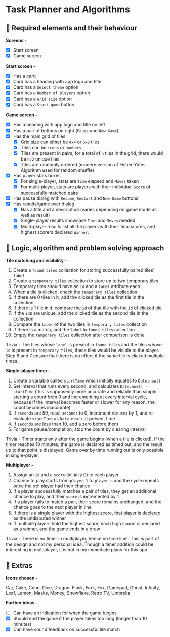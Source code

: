 # **Task Planner and Algorithms**

## **🌟 Required elements and their behaviour**

**Screens -**
- [x] Start screen
- [x] Game screen

**Start screen -**
- [x] Has a card 
- [x] Card has a heading with app logo and title
- [x] Card has a `Select theme` option
- [x] Card has a `Number of players` option
- [x] Card has a `Grid size` option
- [x] Card has a `Start game` button

**Game screen -**
- [x] Has a heading with app logo and title on left
- [x] Has a pair of buttons on right (`Pause` and `New Game`)
- [x] Has the main grid of tiles <br>
    - [x] Grid size can either be `4x4` or `6x6` tiles <br>
    - [x] Tiles can be `icons` or `numbers` <br>
    - [x] Tiles are present in pairs, for a total of `n` tiles in the grid, there would be `n/2` unique tiles <br>
    - [x] Tiles are randomly ordered (modern version of Fisher-Yates Algorithm used for random shuffle)
- [x] Has player stats boxes <br>
    - [x] For single-player, stats are `Time` elapsed and `Moves` taken <br>
    - [x] For multi-player, stats are players with their individual `Score` of successfully matched pairs
- [x] Has pause dialog with `Resume`, `Restart` and `New Game` buttons
- [x] Has results/game over dialog <br>
    - [x] Has a title and a description (varies depending on game mode as well as result)
    - [x] Single-player results showcase `Time` and `Moves` needed <br>
    - [x] Multi-player results list all the players with their final scores, and highest scorers declared `Winner`.

## **🌟 Logic, algorithm and problem solving approach**

**Tile matching and visibility -**
1) Create a `found tiles` collection for storing successfully paired tiles' `label`
2) Create a `temporary tiles` collection to store up to two temporary tiles
3) Temporary tiles should have an `id` and a `label` attribute each
4) When a tile is clicked, check the `temporary tiles` collection
5) If there are 0 tiles in it, add the clicked tile as the first tile in the collection
6) If there is 1 tile in it, compare the `id` of that tile with the `id` of clicked tile
7) If the `id`s are unique, add the clicked tile as the second tile in the collection
8) Compare the `label` of the two tiles in `temporary tiles` collection
9) If there is a match, add the `label` to `found tiles` collection
10) Empty the `temporary tiles` collection after comparison is done

Trivia - The tiles whose `label` is present in `found tiles` and the tiles whose `id` is present in `temporary tiles`, these tiles would be visible to the player. Step 6 and 7 ensure that there is no effect if the same tile is clicked multiple times.

**Single-player timer -**
1) Create a variable called `startTime` which initially equates to `Date.now()`
2) Set interval that runs every second, and calculates `Date.now() - startTime`
(this is supposedly more accurate and reliable than simply starting a count from 0 and incrementing at every interval cycle, because if the interval becomes faster or slower for any reason, the count becomes inaccurate)
3) If `seconds` are 59, reset `seconds` to 0, increment `minutes` by 1, and re-evaluate `startTime` as `Date.now()` at present time
4) If `seconds` are less than 10, add a zero before them
5) For game pause/completion, stop the count by clearing interval

Trivia - Timer starts only after the game begins (when a tile is clicked). If the timer reaches 10 minutes, the game is declared as timed out, and the result up to that point is displayed. Game over by time running out is only possible in single-player.

**Multiplayer -**
1) Assign an `id` and a `score` (initially 0) to each player
2) Chance to play starts from `player 1` to `player n` and the cycle repeats once the `nth` player had their chance
3) If a player successfully matches a pair of tiles, they get an additional chance to play, and their `score` is incremented by `1`
4) If a player fails to match a pair, their score remains unchanged, and the chance goes to the next player in line
5) If there is a single player with the highest score, that player is declared as the undisputed winner
6) If multiple players hold the highest score, each high scorer is declared as a winner, and the game ends in a draw

Trivia - There is no timer in multiplayer, hence no time limit. This is part of the design and not my personal idea. Though a timer addition could be interesting in multiplayer, it is not in my immediate plans for this app.

## **🌟 Extras**

**Icons chosen -**

Cat, Cake, Cone, Dice, Dragon, Flask, Fork, Fox, Gamepad, Ghost, Infinity, Leaf, Lemon, Masks, Money, Snowflake, Retro TV, Umbrella

**Further ideas -**

- [ ] Can have an indication for when the game begins
- [x] Should end the game if the player takes too long (longer than 10 minutes)
- [x] Can have sound feedback on successful tile match
